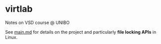 # virtlab
Notes on VSD course @ UNIBO

See [main.md](https://github.com/steppp/virtlab/blob/master/main.md) for details on the project and particularly **file locking APIs** in Linux.
